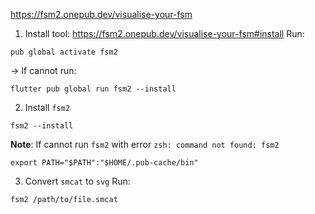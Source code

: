 https://fsm2.onepub.dev/visualise-your-fsm

1) Install tool: https://fsm2.onepub.dev/visualise-your-fsm#install
Run:
```agsl
pub global activate fsm2
```
-> If cannot run: 
```agsl
flutter pub global run fsm2 --install
```

2) Install `fsm2`
```agsl
fsm2 --install
```

**Note**: If cannot run `fsm2` with error `zsh: command not found: fsm2`
```agsl
export PATH="$PATH":"$HOME/.pub-cache/bin"
```

3) Convert `smcat` to `svg`
Run:
```agsl
fsm2 /path/to/file.smcat
```